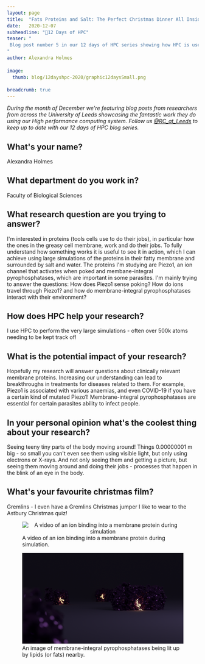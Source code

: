 ```yaml
---
layout: page
title:  "Fats Proteins and Salt: The Perfect Christmas Dinner All Inside A Computer"
date:   2020-12-07
subheadline: "🎄12 Days of HPC"
teaser: "
 Blog post number 5 in our 12 days of HPC series showing how HPC is used to simulate proteins interacting with biological membranes!
"
author: Alexandra Holmes

image:
  thumb: blog/12dayshpc-2020/graphic12daysSmall.png

breadcrumb: true
---
```


_During the month of December we're featuring blog posts from researchers from across the University of Leeds showcasing the fantastic work they do using our High performance computing system. Follow us [@RC_at_Leeds](https://twitter.com/RC_at_leeds) to keep up to date with our 12 days of HPC blog series._

## What's your name?

Alexandra Holmes

## What department do you work in?

Faculty of Biological Sciences

## What research question are you trying to answer?

I'm interested in proteins (tools cells use to do their jobs), in particular how the ones in the greasy cell membrane, work and do their jobs. To fully understand how something works it is useful to see it in action, which I can achieve using large simulations of the proteins in their fatty membrane and surrounded by salt and water. The proteins I'm studying are Piezo1, an ion channel that activates when poked and membane-integral pyrophosphatases, which are important in some parasites. I'm mainly trying to answer the questions: How does Piezo1 sense poking? How do ions travel through Piezo1? and how do membrane-integral pyrophosphatases interact with their environment? 

## How does HPC help your research?

I use HPC to perform the very large simulations - often over 500k atoms needing to be kept track of!

## What is the potential impact of your research?

Hopefully my research will answer questions about clinically relevant membrane proteins. Increasing our understanding can lead to breakthroughs in treatments for diseases related to them. For example, Piezo1 is associated with various anaemias, and even COVID-19 if you have a certain kind of mutated Piezo1! Membrane-integral pyrophosphatases are essential for certain parasites ability to infect people.

## In your personal opinion what's the coolest thing about your research?

Seeing teeny tiny parts of the body moving around! Things 0.00000001 m big - so small you can't even see them using visible light, but only using electrons or X-rays. And not only seeing them and getting a picture, but seeing them moving around and doing their jobs - processes that happen in the blink of an eye in the body.

## What's your favourite christmas film?

Gremlins - I even have a Gremlins Christmas jumper I like to wear to the Astbury Christmas quiz!

<figure>
  <div style="text-align:center;">
    <img src='/images/blog/12dayshpc-2020/day5/AlexIn2Sciencemovie1_Alexandra Holmes.gif' alt='A video of an ion binding into a membrane protein during simulation'/>
  </div>
  <figcaption>
      A video of an ion binding into a membrane protein during simulation.
  </figcaption>
</figure>

<figure>
  <div style="text-align:center;">
    <img src='/images/blog/12dayshpc-2020/day5/test5_Alexandra Holmes.png' alt='An image of membrane-integral pyrophosphatases being lit up by lipids (or fats) nearby'/>
  </div>
  <figcaption>
      An image of membrane-integral pyrophosphatases being lit up by lipids (or fats) nearby.
  </figcaption>
</figure>


